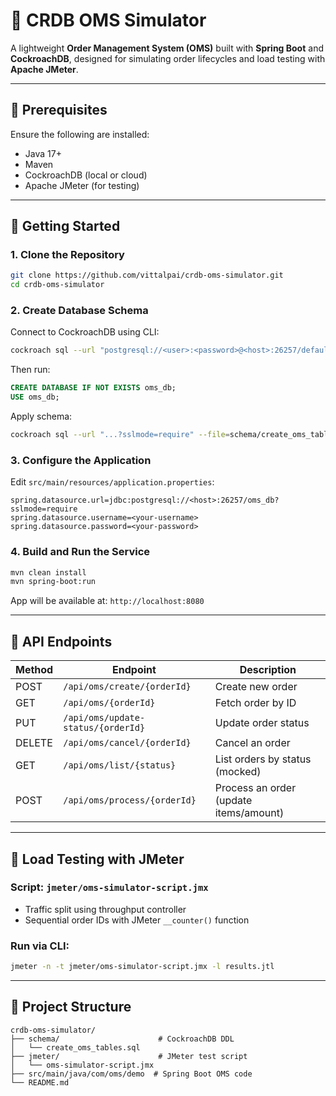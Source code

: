 
# 🧾 CRDB OMS Simulator

A lightweight **Order Management System (OMS)** built with **Spring Boot** and **CockroachDB**, designed for simulating order lifecycles and load testing with **Apache JMeter**.

---

## 🔧 Prerequisites

Ensure the following are installed:

- Java 17+
- Maven
- CockroachDB (local or cloud)
- Apache JMeter (for testing)

---

## 🚀 Getting Started

### 1. Clone the Repository

```bash
git clone https://github.com/vittalpai/crdb-oms-simulator.git
cd crdb-oms-simulator
```

### 2. Create Database Schema

Connect to CockroachDB using CLI:

```bash
cockroach sql --url "postgresql://<user>:<password>@<host>:26257/default_db?sslmode=require"
```

Then run:

```sql
CREATE DATABASE IF NOT EXISTS oms_db;
USE oms_db;
```

Apply schema:

```bash
cockroach sql --url "...?sslmode=require" --file=schema/create_oms_tables.sql
```

### 3. Configure the Application

Edit `src/main/resources/application.properties`:

```properties
spring.datasource.url=jdbc:postgresql://<host>:26257/oms_db?sslmode=require
spring.datasource.username=<your-username>
spring.datasource.password=<your-password>
```

### 4. Build and Run the Service

```bash
mvn clean install
mvn spring-boot:run
```

App will be available at: `http://localhost:8080`

---

## 📡 API Endpoints

| Method | Endpoint                          | Description                                  |
|--------|-----------------------------------|----------------------------------------------|
| POST   | `/api/oms/create/{orderId}`       | Create new order                             |
| GET    | `/api/oms/{orderId}`              | Fetch order by ID                            |
| PUT    | `/api/oms/update-status/{orderId}`| Update order status                          |
| DELETE | `/api/oms/cancel/{orderId}`       | Cancel an order                              |
| GET    | `/api/oms/list/{status}`          | List orders by status (mocked)               |
| POST   | `/api/oms/process/{orderId}`      | Process an order (update items/amount)       |

---

## 🧪 Load Testing with JMeter

### Script: `jmeter/oms-simulator-script.jmx`

- Traffic split using throughput controller
- Sequential order IDs with JMeter `__counter()` function

### Run via CLI:

```bash
jmeter -n -t jmeter/oms-simulator-script.jmx -l results.jtl
```

---

## 📁 Project Structure

```
crdb-oms-simulator/
├── schema/                      # CockroachDB DDL
│   └── create_oms_tables.sql
├── jmeter/                      # JMeter test script
│   └── oms-simulator-script.jmx
├── src/main/java/com/oms/demo  # Spring Boot OMS code
└── README.md
```